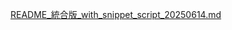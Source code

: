 [README_統合版_with_snippet_script_20250614.md](https://github.com/user-attachments/files/20735791/README_._with_snippet_script_20250614.md)
